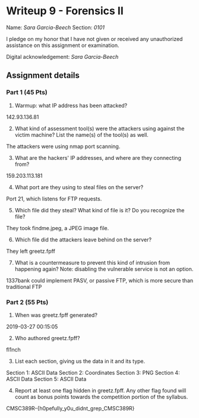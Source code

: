 # Writeup 9 - Forensics II

Name: *Sara Garcia-Beech*
Section: *0101*

I pledge on my honor that I have not given or received any unauthorized assistance on this assignment or examination.

Digital acknowledgement: *Sara Garcia-Beech*


## Assignment details

### Part 1 (45 Pts)

1. Warmup: what IP address has been attacked?

142.93.136.81

2. What kind of assessment tool(s) were the attackers using against the victim machine? List the name(s) of the tool(s) as well.

The attackers were using nmap port scanning.

3. What are the hackers' IP addresses, and where are they connecting from?

159.203.113.181

4. What port are they using to steal files on the server?

Port 21, which listens for FTP requests.

5. Which file did they steal? What kind of file is it? Do you recognize the file?

They took findme.jpeg, a JPEG image file.

6. Which file did the attackers leave behind on the server?

They left greetz.fpff

7. What is a countermeasure to prevent this kind of intrusion from happening again? Note: disabling the vulnerable service is not an option.

1337bank could implement PASV, or passive FTP, which is more secure than traditional FTP

### Part 2 (55 Pts)

1. When was greetz.fpff generated?

2019-03-27 00:15:05

2. Who authored greetz.fpff?

fl1nch

3. List each section, giving us the data in it and its type.

Section 1: ASCII Data
Section 2: Coordinates
Section 3: PNG
Section 4: ASCII Data
Section 5: ASCII Data

4. Report at least one flag hidden in greetz.fpff. Any other flag found will count as bonus points towards the competition portion of the syllabus.

CMSC389R-{h0pefully_y0u_didnt_grep_CMSC389R}
